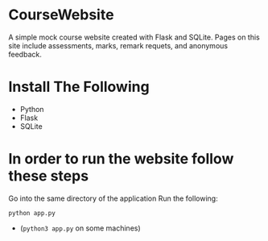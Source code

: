 # CourseWebsite

A simple mock course website created with Flask and SQLite. Pages on this site include assessments, marks, remark requets, and anonymous feedback.

# Install The Following

* Python
* Flask
* SQLite

# In order to run the website follow these steps
Go into the same directory of the application
Run the following: 

`python app.py`
* (`python3 app.py` on some machines)
